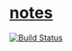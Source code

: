 # [notes](https://airt.github.io/notes)

[![Build Status][build-badge]][build-status]

[build-badge]: https://img.shields.io/travis/airt/notes.svg
[build-status]: https://travis-ci.org/airt/notes
